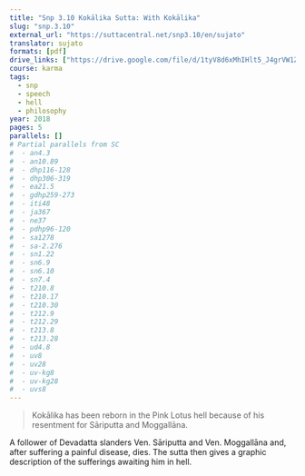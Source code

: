 ```yaml
---
title: "Snp 3.10 Kokālika Sutta: With Kokālika"
slug: "snp.3.10"
external_url: "https://suttacentral.net/snp3.10/en/sujato"
translator: sujato
formats: [pdf]
drive_links: ["https://drive.google.com/file/d/1tyV8d6xMhIHlt5_J4grVW1ZDEnJ5-Wb2/view?usp=drivesdk"]
course: karma
tags:
  - snp
  - speech
  - hell
  - philosophy
year: 2018
pages: 5
parallels: []
# Partial parallels from SC
#  - an4.3
#  - an10.89
#  - dhp116-128
#  - dhp306-319
#  - ea21.5
#  - gdhp259-273
#  - iti48
#  - ja367
#  - ne37
#  - pdhp96-120
#  - sa1278
#  - sa-2.276
#  - sn1.22
#  - sn6.9
#  - sn6.10
#  - sn7.4
#  - t210.8
#  - t210.17
#  - t210.30
#  - t212.9
#  - t212.29
#  - t213.8
#  - t213.28
#  - ud4.8
#  - uv8
#  - uv28
#  - uv-kg8
#  - uv-kg28
#  - uvs8
---
```


> Kokālika has been reborn in the Pink Lotus hell because of his resentment for Sāriputta and Moggallāna.

A follower of Devadatta slanders Ven. Sāriputta and Ven. Moggallāna and, after suffering a painful disease, dies. The sutta then gives a graphic description of the sufferings awaiting him in hell.

